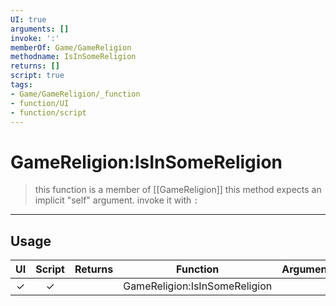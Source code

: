 ```yaml
---
UI: true
arguments: []
invoke: ':'
memberOf: Game/GameReligion
methodname: IsInSomeReligion
returns: []
script: true
tags:
- Game/GameReligion/_function
- function/UI
- function/script
---
```

# GameReligion:IsInSomeReligion
> this function is a member of [[GameReligion]]
> this method expects an implicit "self" argument. invoke it with `:`
-----
## Usage
|  UI | Script | Returns | Function | Arguments |
|:---:|:------:|-------:|:--------:|:---------|
|✓|✓||GameReligion:IsInSomeReligion||
